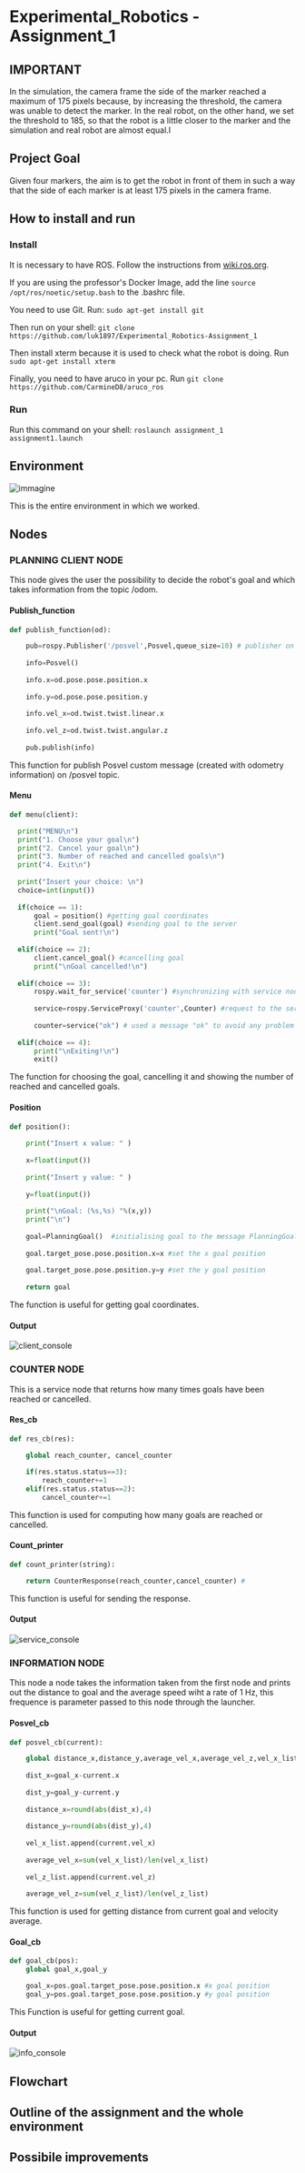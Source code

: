 # Experimental_Robotics - Assignment_1

## IMPORTANT 

In the simulation, the camera frame the side of the marker reached a maximum of 175 pixels because, by increasing the threshold, the camera was unable to detect the marker.
In the real robot, on the other hand, we set the threshold to 185, so that the robot is a little closer to the marker and the simulation and real robot are almost equal.I

## Project Goal

Given four markers, the aim is to get the robot in front of them in such a way that the side of each marker is at least 175 pixels in the camera frame.

## How to install and run

### Install

It is necessary to have ROS. Follow the instructions from [wiki.ros.org](http://wiki.ros.org/).

If you are using the professor's Docker Image, add the line ```source /opt/ros/noetic/setup.bash``` to the .bashrc file.

You need to use Git. Run: ```sudo apt-get install git```

Then run on your shell: ```git clone https://github.com/luk1897/Experimental_Robotics-Assignment_1```

Then install xterm because it is used to check what the robot is doing. Run ```sudo apt-get install xterm```

Finally, you need to have aruco in your pc. Run ```git clone https://github.com/CarmineD8/aruco_ros ```

### Run

Run this command on your shell: ```roslaunch assignment_1 assignment1.launch```

## Environment

![immagine](https://github.com/luk1897/Experimental_Robotics-Assignment_1/assets/80416766/a2aa6bef-f815-477f-9023-456ed6b273f9)

This is the entire environment in which we worked.

## Nodes

### PLANNING CLIENT NODE

This node gives the user the possibility to decide the robot's goal and which takes information from the topic /odom.

#### Publish_function

```python
def publish_function(od):

	pub=rospy.Publisher('/posvel',Posvel,queue_size=10) # publisher on /posvel topic
	
	info=Posvel() 
	
	info.x=od.pose.pose.position.x
	
	info.y=od.pose.pose.position.y 
	
	info.vel_x=od.twist.twist.linear.x 
	
	info.vel_z=od.twist.twist.angular.z 
	
	pub.publish(info)
  ```
  
  This function for publish Posvel custom message (created with odometry information) on /posvel topic.
  
  #### Menu
  
  ```python
  def menu(client):

	print("MENU\n")
	print("1. Choose your goal\n")
	print("2. Cancel your goal\n")
	print("3. Number of reached and cancelled goals\n")
	print("4. Exit\n")
	
	print("Insert your choice: \n")
	choice=int(input())
	
	if(choice == 1):
		goal = position() #getting goal coordinates
		client.send_goal(goal) #sending goal to the server
		print("Goal sent!\n")
		
	elif(choice == 2):
		client.cancel_goal() #cancelling goal
		print("\nGoal cancelled!\n")
		
	elif(choice == 3):
		rospy.wait_for_service('counter') #synchronizing with service node
		
		service=rospy.ServiceProxy('counter',Counter) #request to the service node
		
		counter=service("ok") # used a message "ok" to avoid any problem with empty message
	
	elif(choice == 4):
		print("\nExiting!\n")
		exit()
```

The function for choosing the goal, cancelling it and showing the number of reached and cancelled goals.

#### Position

``` python
def position():
	
	print("Insert x value: " )
	
	x=float(input())
	
	print("Insert y value: " )
	
	y=float(input())
	
	print("\nGoal: (%s,%s) "%(x,y))
	print("\n")
	
	goal=PlanningGoal()  #initialising goal to the message PlanningGoal
	
	goal.target_pose.pose.position.x=x #set the x goal position
		
	goal.target_pose.pose.position.y=y #set the y goal position
	
	return goal
```

The function is useful for getting goal coordinates.

#### Output 

![client_console](https://user-images.githubusercontent.com/80416766/211173202-07822132-67b0-4e38-8657-f566f7a6d977.png)

### COUNTER NODE

This is a service node that returns how many times goals have been reached or cancelled.

#### Res_cb

``` python
def res_cb(res):

	global reach_counter, cancel_counter
	
	if(res.status.status==3):
		reach_counter+=1
	elif(res.status.status==2):
		cancel_counter+=1
``` 
This function is used for computing how many goals are reached or cancelled.

#### Count_printer

``` python
def count_printer(string):

	return CounterResponse(reach_counter,cancel_counter) #
```
This function is useful for sending the response.

#### Output

![service_console](https://user-images.githubusercontent.com/80416766/211222756-76957959-6b36-47a7-b584-08780695b37c.png)


### INFORMATION NODE

This node a node takes the information taken from the first node and prints out the distance to goal and the average speed wiht a rate of 1 Hz, this frequence is parameter passed to this node through the launcher.

#### Posvel_cb

``` python
def posvel_cb(current):

	global distance_x,distance_y,average_vel_x,average_vel_z,vel_x_list,vel_z_list
	
	dist_x=goal_x-current.x 
	
	dist_y=goal_y-current.y 
	
	distance_x=round(abs(dist_x),4)
	
	distance_y=round(abs(dist_y),4)
	
	vel_x_list.append(current.vel_x) 
	
	average_vel_x=sum(vel_x_list)/len(vel_x_list) 
	
	vel_z_list.append(current.vel_z) 
	
	average_vel_z=sum(vel_z_list)/len(vel_z_list)
```

This function is used for getting distance from current goal and velocity average.

#### Goal_cb

```python
def goal_cb(pos):
	global goal_x,goal_y

	goal_x=pos.goal.target_pose.pose.position.x	#x goal position
	goal_y=pos.goal.target_pose.pose.position.y	#y goal position
```
This Function is useful for getting current goal.

#### Output

![info_console](https://user-images.githubusercontent.com/80416766/211173208-e70b2e37-eec2-4620-828d-3e0900c6ea8b.png)

## Flowchart

## Outline of the assignment and the whole environment




##  Possibile improvements
	
	
	
	
	
	
	
	
